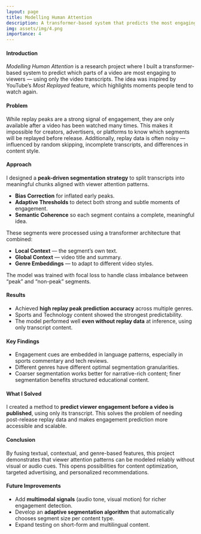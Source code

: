 ```yaml
---
layout: page
title: Modelling Human Attention
description: A transformer-based system that predicts the most engaging moments in YouTube videos.
img: assets/img/4.png
importance: 4
---
```


#### Introduction

_Modelling Human Attention_ is a research project where I built a transformer-based system to predict which parts of a video are most engaging to viewers — using only the video transcripts. The idea was inspired by YouTube’s _Most Replayed_ feature, which highlights moments people tend to watch again.

#### Problem

While replay peaks are a strong signal of engagement, they are only available after a video has been watched many times. This makes it impossible for creators, advertisers, or platforms to know which segments will be replayed before release. Additionally, replay data is often noisy — influenced by random skipping, incomplete transcripts, and differences in content style.

#### Approach

I designed a **peak-driven segmentation strategy** to split transcripts into meaningful chunks aligned with viewer attention patterns.

- **Bias Correction** for inflated early peaks.
- **Adaptive Thresholds** to detect both strong and subtle moments of engagement.
- **Semantic Coherence** so each segment contains a complete, meaningful idea.

These segments were processed using a transformer architecture that combined:

- **Local Context** — the segment’s own text.
- **Global Context** — video title and summary.
- **Genre Embeddings** — to adapt to different video styles.

The model was trained with focal loss to handle class imbalance between “peak” and “non-peak” segments.

#### Results

- Achieved **high replay peak prediction accuracy** across multiple genres.
- Sports and Technology content showed the strongest predictability.
- The model performed well **even without replay data** at inference, using only transcript content.

#### Key Findings

- Engagement cues are embedded in language patterns, especially in sports commentary and tech reviews.
- Different genres have different optimal segmentation granularities.
- Coarser segmentation works better for narrative-rich content; finer segmentation benefits structured educational content.

#### What I Solved

I created a method to **predict viewer engagement before a video is published**, using only its transcript. This solves the problem of needing post-release replay data and makes engagement prediction more accessible and scalable.

#### Conclusion

By fusing textual, contextual, and genre-based features, this project demonstrates that viewer attention patterns can be modeled reliably without visual or audio cues. This opens possibilities for content optimization, targeted advertising, and personalized recommendations.

#### Future Improvements

- Add **multimodal signals** (audio tone, visual motion) for richer engagement detection.
- Develop an **adaptive segmentation algorithm** that automatically chooses segment size per content type.
- Expand testing on short-form and multilingual content.
